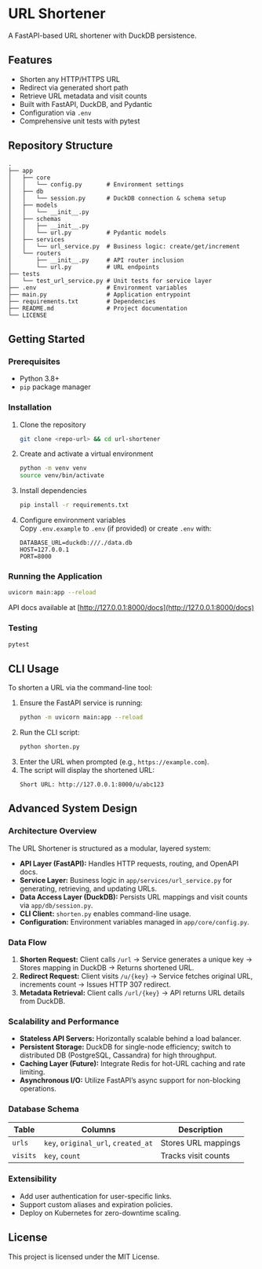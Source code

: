 # URL Shortener

A FastAPI-based URL shortener with DuckDB persistence.

## Features
- Shorten any HTTP/HTTPS URL
- Redirect via generated short path
- Retrieve URL metadata and visit counts
- Built with FastAPI, DuckDB, and Pydantic
- Configuration via `.env`
- Comprehensive unit tests with pytest

## Repository Structure
```
.
├── app
│   ├── core
│   │   └── config.py       # Environment settings
│   ├── db
│   │   └── session.py      # DuckDB connection & schema setup
│   ├── models
│   │   └── __init__.py
│   ├── schemas
│   │   ├── __init__.py
│   │   └── url.py          # Pydantic models
│   ├── services
│   │   └── url_service.py  # Business logic: create/get/increment
│   └── routers
│       ├── __init__.py     # API router inclusion
│       └── url.py          # URL endpoints
├── tests
│   └── test_url_service.py # Unit tests for service layer
├── .env                    # Environment variables
├── main.py                 # Application entrypoint
├── requirements.txt        # Dependencies
├── README.md               # Project documentation
└── LICENSE
```

## Getting Started

### Prerequisites
- Python 3.8+
- `pip` package manager

### Installation
1. Clone the repository  
   ```bash
   git clone <repo-url> && cd url-shortener
   ```
2. Create and activate a virtual environment  
   ```bash
   python -m venv venv
   source venv/bin/activate
   ```
3. Install dependencies  
   ```bash
   pip install -r requirements.txt
   ```
4. Configure environment variables  
   Copy `.env.example` to `.env` (if provided) or create `.env` with:  
   ```
   DATABASE_URL=duckdb:///./data.db
   HOST=127.0.0.1
   PORT=8000
   ```

### Running the Application
```bash
uvicorn main:app --reload
```
API docs available at [http://127.0.0.1:8000/docs](http://127.0.0.1:8000/docs)

### Testing
```bash
pytest
```

## CLI Usage

To shorten a URL via the command-line tool:

1. Ensure the FastAPI service is running:
   ```bash
   python -m uvicorn main:app --reload
   ```
2. Run the CLI script:
   ```bash
   python shorten.py
   ```
3. Enter the URL when prompted (e.g., `https://example.com`).
4. The script will display the shortened URL:
   ```
   Short URL: http://127.0.0.1:8000/u/abc123
   ```

## Advanced System Design

### Architecture Overview

The URL Shortener is structured as a modular, layered system:
- **API Layer (FastAPI):** Handles HTTP requests, routing, and OpenAPI docs.
- **Service Layer:** Business logic in `app/services/url_service.py` for generating, retrieving, and updating URLs.
- **Data Access Layer (DuckDB):** Persists URL mappings and visit counts via `app/db/session.py`.
- **CLI Client:** `shorten.py` enables command-line usage.
- **Configuration:** Environment variables managed in `app/core/config.py`.

### Data Flow

1. **Shorten Request:** Client calls `/url` → Service generates a unique key → Stores mapping in DuckDB → Returns shortened URL.
2. **Redirect Request:** Client visits `/u/{key}` → Service fetches original URL, increments count → Issues HTTP 307 redirect.
3. **Metadata Retrieval:** Client calls `/url/{key}` → API returns URL details from DuckDB.

### Scalability and Performance

- **Stateless API Servers:** Horizontally scalable behind a load balancer.
- **Persistent Storage:** DuckDB for single-node efficiency; switch to distributed DB (PostgreSQL, Cassandra) for high throughput.
- **Caching Layer (Future):** Integrate Redis for hot-URL caching and rate limiting.
- **Asynchronous I/O:** Utilize FastAPI’s async support for non-blocking operations.

### Database Schema

| Table    | Columns                              | Description               |
|----------|--------------------------------------|---------------------------|
| `urls`   | `key`, `original_url`, `created_at`  | Stores URL mappings       |
| `visits` | `key`, `count`                       | Tracks visit counts       |

### Extensibility

- Add user authentication for user-specific links.
- Support custom aliases and expiration policies.
- Deploy on Kubernetes for zero-downtime scaling.

## License
This project is licensed under the MIT License.
